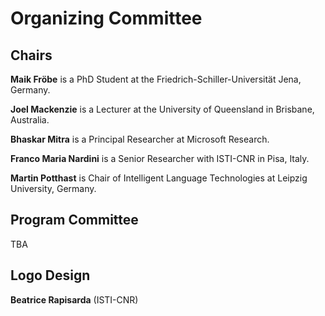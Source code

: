 # Organizing Committee

## Chairs
**Maik Fröbe** is a PhD Student at the Friedrich-Schiller-Universität Jena, Germany.

**Joel Mackenzie** is a Lecturer at the University of Queensland in Brisbane, Australia.

**Bhaskar Mitra** is a Principal Researcher at Microsoft Research.

**Franco Maria Nardini** is a Senior Researcher with ISTI-CNR in Pisa, Italy.

**Martin Potthast** is Chair of Intelligent Language Technologies at Leipzig University, Germany.

## Program Committee

TBA

## Logo Design

**Beatrice Rapisarda** (ISTI-CNR)
